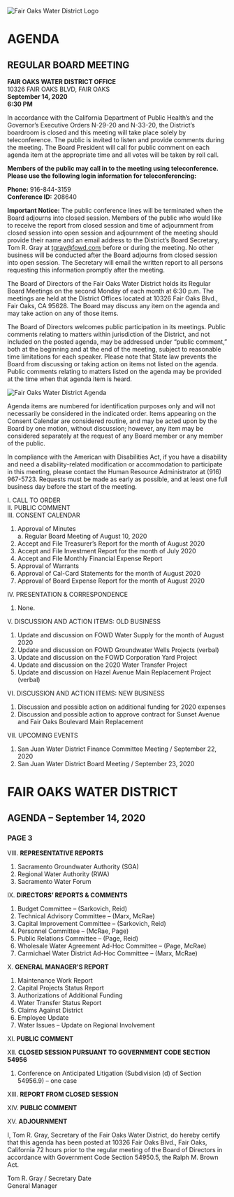 <!-- Page 1 -->
![Fair Oaks Water District Logo](https://www.fairoakswd.com/images/logo.png)

# AGENDA
## REGULAR BOARD MEETING

**FAIR OAKS WATER DISTRICT OFFICE**  
10326 FAIR OAKS BLVD, FAIR OAKS  
**September 14, 2020**  
**6:30 PM**

In accordance with the California Department of Public Health’s and the Governor’s Executive Orders N-29-20 and N-33-20, the District’s boardroom is closed and this meeting will take place solely by teleconference. The public is invited to listen and provide comments during the meeting. The Board President will call for public comment on each agenda item at the appropriate time and all votes will be taken by roll call.

**Members of the public may call in to the meeting using teleconference. Please use the following login information for teleconferencing:**

**Phone:** 916-844-3159  
**Conference ID:** 208640

**Important Notice:** The public conference lines will be terminated when the Board adjourns into closed session. Members of the public who would like to receive the report from closed session and time of adjournment from closed session into open session and adjournment of the meeting should provide their name and an email address to the District’s Board Secretary, Tom R. Gray at tgray@fowd.com before or during the meeting. No other business will be conducted after the Board adjourns from closed session into open session. The Secretary will email the written report to all persons requesting this information promptly after the meeting.

The Board of Directors of the Fair Oaks Water District holds its Regular Board Meetings on the second Monday of each month at 6:30 p.m. The meetings are held at the District Offices located at 10326 Fair Oaks Blvd., Fair Oaks, CA 95628. The Board may discuss any item on the agenda and may take action on any of those items.

The Board of Directors welcomes public participation in its meetings. Public comments relating to matters within jurisdiction of the District, and not included on the posted agenda, may be addressed under “public comment,” both at the beginning and at the end of the meeting, subject to reasonable time limitations for each speaker. Please note that State law prevents the Board from discussing or taking action on items not listed on the agenda. Public comments relating to matters listed on the agenda may be provided at the time when that agenda item is heard.
<!-- Page 2 -->
![Fair Oaks Water District Agenda](https://via.placeholder.com/993x768.png?text=Fair+Oaks+Water+District+Agenda)

Agenda items are numbered for identification purposes only and will not necessarily be considered in the indicated order. Items appearing on the Consent Calendar are considered routine, and may be acted upon by the Board by one motion, without discussion; however, any item may be considered separately at the request of any Board member or any member of the public.

In compliance with the American with Disabilities Act, if you have a disability and need a disability-related modification or accommodation to participate in this meeting, please contact the Human Resource Administrator at (916) 967-5723. Requests must be made as early as possible, and at least one full business day before the start of the meeting.

I. CALL TO ORDER  
II. PUBLIC COMMENT  
III. CONSENT CALENDAR  
1. Approval of Minutes  
   a. Regular Board Meeting of August 10, 2020  
2. Accept and File Treasurer’s Report for the month of August 2020  
3. Accept and File Investment Report for the month of July 2020  
4. Accept and File Monthly Financial Expense Report  
5. Approval of Warrants  
6. Approval of Cal-Card Statements for the month of August 2020  
7. Approval of Board Expense Report for the month of August 2020  

IV. PRESENTATION & CORRESPONDENCE  
1. None.  

V. DISCUSSION AND ACTION ITEMS: OLD BUSINESS  
1. Update and discussion on FOWD Water Supply for the month of August 2020  
2. Update and discussion on FOWD Groundwater Wells Projects (verbal)  
3. Update and discussion on the FOWD Corporation Yard Project  
4. Update and discussion on the 2020 Water Transfer Project  
5. Update and discussion on Hazel Avenue Main Replacement Project (verbal)  

VI. DISCUSSION AND ACTION ITEMS: NEW BUSINESS  
1. Discussion and possible action on additional funding for 2020 expenses  
2. Discussion and possible action to approve contract for Sunset Avenue and Fair Oaks Boulevard Main Replacement  

VII. UPCOMING EVENTS  
1. San Juan Water District Finance Committee Meeting / September 22, 2020  
2. San Juan Water District Board Meeting / September 23, 2020  
<!-- Page 3 -->
# FAIR OAKS WATER DISTRICT  
## AGENDA – September 14, 2020  
### PAGE 3  

VIII. **REPRESENTATIVE REPORTS**  
1. Sacramento Groundwater Authority (SGA)  
2. Regional Water Authority (RWA)  
3. Sacramento Water Forum  

IX. **DIRECTORS’ REPORTS & COMMENTS**  
1. Budget Committee – (Sarkovich, Reid)  
2. Technical Advisory Committee – (Marx, McRae)  
3. Capital Improvement Committee – (Sarkovich, Reid)  
4. Personnel Committee – (McRae, Page)  
5. Public Relations Committee – (Page, Reid)  
6. Wholesale Water Agreement Ad-Hoc Committee – (Page, McRae)  
7. Carmichael Water District Ad-Hoc Committee – (Marx, McRae)  

X. **GENERAL MANAGER'S REPORT**  
1. Maintenance Work Report  
2. Capital Projects Status Report  
3. Authorizations of Additional Funding  
4. Water Transfer Status Report  
5. Claims Against District  
6. Employee Update  
7. Water Issues – Update on Regional Involvement  

XI. **PUBLIC COMMENT**  

XII. **CLOSED SESSION PURSUANT TO GOVERNMENT CODE SECTION 54956**  
1. Conference on Anticipated Litigation (Subdivision (d) of Section 54956.9) – one case  

XIII. **REPORT FROM CLOSED SESSION**  

XIV. **PUBLIC COMMENT**  

XV. **ADJOURNMENT**  

I, Tom R. Gray, Secretary of the Fair Oaks Water District, do hereby certify that this agenda has been posted at 10326 Fair Oaks Blvd., Fair Oaks, California 72 hours prior to the regular meeting of the Board of Directors in accordance with Government Code Section 54950.5, the Ralph M. Brown Act.  

Tom R. Gray / Secretary  Date  
General Manager  
